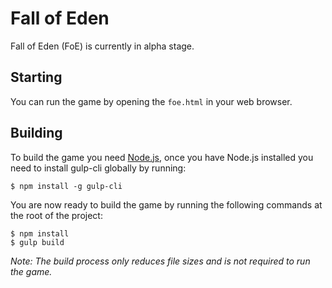 # Fall of Eden
Fall of Eden (FoE) is currently in alpha stage.

## Starting
You can run the game by opening the `foe.html` in your web browser.

## Building
To build the game you need [Node.js](https://nodejs.org), once you have Node.js installed you need to install gulp-cli globally by running:

	$ npm install -g gulp-cli

You are now ready to build the game by running the following commands at the root of the project:

	$ npm install
	$ gulp build

_Note: The build process only reduces file sizes and is not required to run the game._
